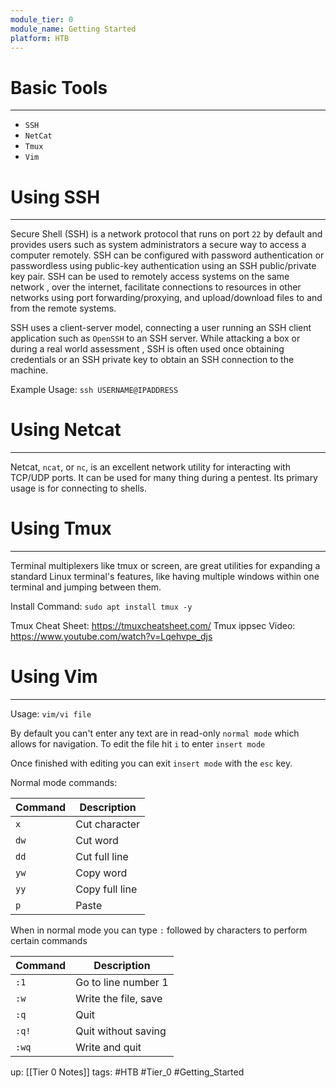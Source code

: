 ```yaml
---
module_tier: 0
module_name: Getting Started
platform: HTB
---
```

# Basic Tools
---
- `SSH`
- `NetCat`
- `Tmux`	
- `Vim`

# Using SSH
---
Secure Shell (SSH) is a network protocol that runs on port `22` by default and provides users such as system administrators a secure way to access a computer remotely. SSH can be configured with password authentication or passwordless using public-key authentication using an SSH public/private key pair. SSH can be used to remotely access systems on the same network , over the internet, facilitate connections to resources in other networks using port forwarding/proxying, and upload/download files to and from the remote systems.

SSH uses a client-server model, connecting a user running an SSH client application such as `OpenSSH` to an SSH server. While attacking a box or during a real world assessment , SSH is often used once obtaining credentials or an SSH private key to obtain an SSH connection to the machine.

Example Usage:
`ssh USERNAME@IPADDRESS`

# Using Netcat
---
Netcat, `ncat`, or `nc`, is an excellent network utility for interacting with TCP/UDP ports. It can be used for many thing during a pentest. Its primary usage is for connecting to shells. 

# Using Tmux
---
Terminal multiplexers like tmux or screen, are great utilities for expanding a standard Linux terminal's features, like having multiple windows within one terminal and jumping between them.

Install Command:
`sudo apt install tmux -y`

Tmux Cheat Sheet: https://tmuxcheatsheet.com/
Tmux ippsec Video: https://www.youtube.com/watch?v=Lqehvpe_djs

# Using Vim
---
Usage: 
`vim/vi file`

By default you can't enter any text are in read-only `normal mode` which allows for navigation. To edit the file hit `i` to enter `insert mode` 

Once finished with editing you can exit `insert mode` with the `esc` key.

Normal mode commands:

| Command | Description    |
| ------- | -------------- |
| `x`     | Cut character  |
| `dw`    | Cut word       |
| `dd`    | Cut full line  |
| `yw`    | Copy word      |
| `yy`    | Copy full line |
| `p`     | Paste          | 

When in normal mode you can type `:` followed by characters to perform certain commands

| Command | Description          |
| ------- | -------------------- |
| `:1`    | Go to line number 1  |
| `:w`    | Write the file, save |
| `:q`    | Quit                 |
| `:q!`   | Quit without saving  |
| `:wq`   | Write and quit       | 

up: [[Tier  0 Notes]]
tags: #HTB #Tier_0 #Getting_Started 